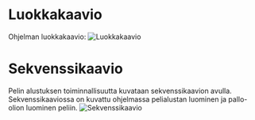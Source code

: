 # Luokkakaavio
Ohjelman luokkakaavio:
![Luokkakaavio](https://user-images.githubusercontent.com/73749539/115287940-84605880-a159-11eb-9321-f628d73d1918.png)

# Sekvenssikaavio
Pelin alustuksen toiminnallisuutta kuvataan sekvenssikaavion avulla. Sekvenssikaaviossa on kuvattu ohjelmassa pelialustan luominen ja pallo-olion luominen peliin. 
![Sekvenssikaavio](https://user-images.githubusercontent.com/73749539/116004616-3b524d80-a60c-11eb-88e5-197d77179793.png)


